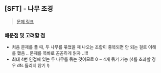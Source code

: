 ## [SFT] - 나무 조경

> [문제 링크](https://softeer.ai/practice/7594)

### 배운점 및 고려할 점

- 처음 문제를 풀 때, 두 나무를 묶었을 때 나오는 조합이 중복되면 안 되는 걸로 이해를 했음 ..
  문제를 똑바로 꼼꼼하게 읽자 ..!!!
- 최대 4번 인접해 있는 두 나무를 묶는 것이므로 0 ~ 4개 묶기 가능 (4를 초과할 경우 dfs 돌리지 않기 !)
